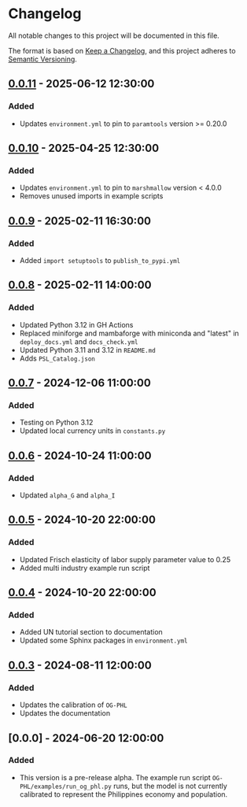 # Changelog

All notable changes to this project will be documented in this file.

The format is based on [Keep a Changelog](https://keepachangelog.com/en/1.0.0/),
and this project adheres to [Semantic Versioning](https://semver.org/spec/v2.0.0.html).

## [0.0.11] - 2025-06-12 12:30:00

### Added

- Updates `environment.yml` to pin to `paramtools` version >= 0.20.0


## [0.0.10] - 2025-04-25 12:30:00

### Added

- Updates `environment.yml` to pin to `marshmallow` version < 4.0.0
- Removes unused imports in example scripts

## [0.0.9] - 2025-02-11 16:30:00

### Added

- Added `import setuptools` to `publish_to_pypi.yml`

## [0.0.8] - 2025-02-11 14:00:00

### Added

- Updated Python 3.12 in GH Actions
- Replaced miniforge and mambaforge with miniconda and "latest" in `deploy_docs.yml` and `docs_check.yml`
- Updated Python 3.11 and 3.12 in `README.md`
- Adds `PSL_Catalog.json`

## [0.0.7] - 2024-12-06 11:00:00

### Added

- Testing on Python 3.12
- Updated local currency units in `constants.py`

## [0.0.6] - 2024-10-24 11:00:00

### Added

- Updated `alpha_G` and `alpha_I`

## [0.0.5] - 2024-10-20 22:00:00

### Added

- Updated Frisch elasticity of labor supply parameter value to 0.25
- Added multi industry example run script

## [0.0.4] - 2024-10-20 22:00:00

### Added

- Added UN tutorial section to documentation
- Updated some Sphinx packages in `environment.yml`

## [0.0.3] - 2024-08-11 12:00:00

### Added

- Updates the calibration of `OG-PHL`
- Updates the documentation

## [0.0.0] - 2024-06-20 12:00:00

### Added

- This version is a pre-release alpha. The example run script `OG-PHL/examples/run_og_phl.py` runs, but the model is not currently calibrated to represent the Philippines economy and population.

[0.0.11]: https://github.com/EAPD-DRB/OG-PHL/compare/v0.0.10...v0.0.11
[0.0.10]: https://github.com/EAPD-DRB/OG-PHL/compare/v0.0.9...v0.0.10
[0.0.9]: https://github.com/EAPD-DRB/OG-PHL/compare/v0.0.8...v0.0.9
[0.0.8]: https://github.com/EAPD-DRB/OG-PHL/compare/v0.0.7...v0.0.8
[0.0.7]: https://github.com/EAPD-DRB/OG-PHL/compare/v0.0.6...v0.0.7
[0.0.6]: https://github.com/EAPD-DRB/OG-PHL/compare/v0.0.4...v0.0.6
[0.0.5]: https://github.com/EAPD-DRB/OG-PHL/compare/v0.0.4...v0.0.5
[0.0.4]: https://github.com/EAPD-DRB/OG-PHL/compare/v0.0.3...v0.0.4
[0.0.3]: https://github.com/EAPD-DRB/OG-PHL/compare/v0.0.0...v0.0.3
